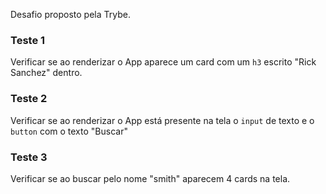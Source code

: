 Desafio proposto pela Trybe.
    
### Teste 1

Verificar se ao renderizar o App aparece um card com um `h3` escrito "Rick Sanchez" dentro.  

### Teste 2

Verificar se ao renderizar o App está presente na tela o `input` de texto e o `button` com o texto "Buscar"  

### Teste 3  

Verificar se ao buscar pelo nome "smith" aparecem 4 cards na tela.